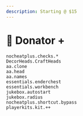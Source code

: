 ```yaml
---
description: Starting @ $15
---
```


# 💚 Donator +

`nocheatplus.checks.*` \
`DecorHeads.CraftHeads` \
`aa.clone` \
`aa.head` \
`aa.names` \
`essentials.enderchest` \
`essentials.workbench` \
`jukebox.autostart` \
`jukebox.radius` \
`nocheatplus.shortcut.bypass` \
`playerkits.kit.++`

